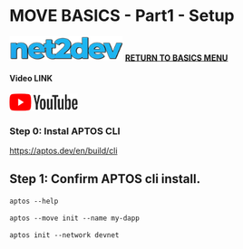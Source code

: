 # MOVE BASICS - Part1 - Setup

<img src="https://raw.githubusercontent.com/net2devcrypto/misc/main/net2dev-sociallogo.png" width="200px;" />
<a href="https://github.com/net2devcrypto/MOVE-Smart-Contracts/tree/main/index/BASICS"><b>RETURN TO BASICS MENU</b></a>

<h4>Video LINK</h4>
<a href="" target="_blank"><img src="https://github.com/net2devcrypto/misc/blob/main/ytlogo2.png" width="120" height="30"></a>

### Step 0: Instal APTOS CLI<span id="Step0"><span>
https://aptos.dev/en/build/cli

## Step 1: Confirm APTOS cli install.<span id="Step0"><span>
```shell
aptos --help
```

```shell
aptos --move init --name my-dapp
```

```shell
aptos init --network devnet
```


